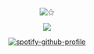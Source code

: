 
<div align="center">


<div align="center">


![⚝](https://komarev.com/ghpvc/?username=nvdreclair&label=Profile%2035Visitors&color=ff93c4)


![](https://cdn.discordapp.com/attachments/1022060106956943402/1389259828781649950/IMG-20250630-WA0015.jpg?ex=6863f88a&is=6862a70a&hm=527028f60791c7258343f748e2ff3b0f8f5bef208c82827f12ea6748ef7c6d06&)


[![spotify-github-profile](https://spotify-github-profile.kittinanx.com/api/view?uid=314wofu4etpnb4n3jgtgwk5l4bqi&cover_image=true&theme=novatorem&show_offline=false&background_color=121212&interchange=true&bar_color=ffffff&bar_color_cover=false)](https://github.com/kittinan/spotify-github-profile)

<div align="center">
